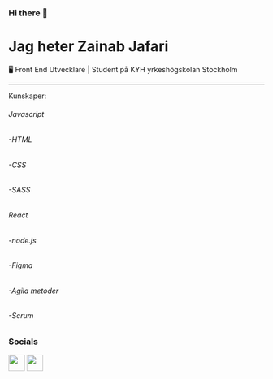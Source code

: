 ### Hi there 👋

<!--
**ZainabJafari/ZainabJafari** is a ✨ _special_ ✨ repository because its `README.md` (this file) appears on your GitHub profile.

Here are some ideas to get you started:

- 🔭 I’m currently working on ...
- 🌱 I’m currently learning ...
- 👯 I’m looking to collaborate on ...
- 🤔 I’m looking for help with ...
- 💬 Ask me about ...
- 📫 How to reach me: ...
- 😄 Pronouns: ...
- ⚡ Fun fact: ...
-->


Jag heter Zainab Jafari
===============================

 🖥️ Front End Utvecklare | Student på KYH yrkeshögskolan Stockholm 

-----------------------------

<h7>Kunskaper:</h7>
<h6>Javascript</h6>
<h6>-HTML</h6>
<h6>-CSS</h6>
<h6>-SASS</h6>
<h6>React</h6>
<h6>-node.js</h6>
<h6>-Figma</h6>
<h6>-Agila metoder</h6>
<h6>-Scrum</h6>



                    
### Socials
                  
<p align="left">
<a href="https://github.com/ZainabJafari" target="_blank" rel="noreferrer"><img src="https://raw.githubusercontent.com/danielcranney/readme-generator/main/public/icons/socials/github-dark.svg" width="32" height="32" /></a>
  <a href="www.linkedin.com/in/zainab-jafari1010" target="_blank" rel="noreferrer"><img src="https://raw.githubusercontent.com/danielcranney/readme-generator/main/public/icons/socials/linkedin.svg" width="32" height="32" /></a>


